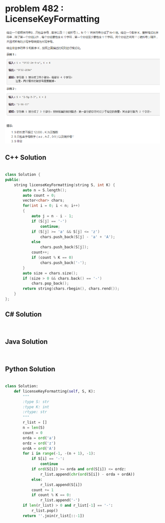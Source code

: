 
# problem 482 : LicenseKeyFormatting

<img src="https://github.com/Peefy/PeefyLeetCode/blob/master/doc/401-500/482.LicenseKeyFormatting/problem.png"/>

## C++ Solution

```c++

class Solution {
public:
    string licenseKeyFormatting(string S, int K) {
        auto n = S.length();
        auto count = 0;
        vector<char> chars;
        for(int i = 0; i < n; i++)
        {
            auto j = n - i - 1;
            if (S[j] == '-')
                continue;
            if (S[j] >= 'a' && S[j] <= 'z')
                chars.push_back(S[j] - 'a' + 'A');
            else
                chars.push_back(S[j]);
            count++;
            if (count % K == 0)
                chars.push_back('-');
        }
        auto size = chars.size();
        if (size > 0 && chars.back() == '-')
            chars.pop_back();
        return string(chars.rbegin(), chars.rend());
    }
};

```

## C# Solution

```csharp



```

## Java Solution

```java



```

## Python Solution

```python

class Solution:
    def licenseKeyFormatting(self, S, K):
        """
        :type S: str
        :type K: int
        :rtype: str
        """
        r_list = []
        n = len(S)
        count = 0
        orda = ord('a')
        ordz = ord('z')
        ordA = ord('A')
        for i in range(-1, -(n + 1), -1):
            if S[i] == '-':
                continue
            if ord(S[i]) >= orda and ord(S[i]) <= ordz:
                r_list.append(chr(ord(S[i]) - orda + ordA))
            else:
                r_list.append(S[i])
            count += 1
            if count % K == 0:
                r_list.append('-')
        if len(r_list) > 0 and r_list[-1] == '-':
            r_list.pop()
        return ''.join(r_list[::-1])

```





